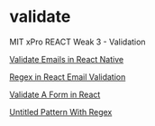 # validate

MIT xPro REACT Weak 3 - Validation

[Validate Emails in React Native](https://mailtrap.io/blog/react-native-email-validation/)

[Regex in React Email Validation](https://stackoverflow.com/questions/41348459/regex-in-react-email-validation)

[Validate A Form in React](https://adostes.medium.com/validating-a-form-in-react-cc29d47e140f)

[Untitled Pattern With Regex](https://regexr.com)
